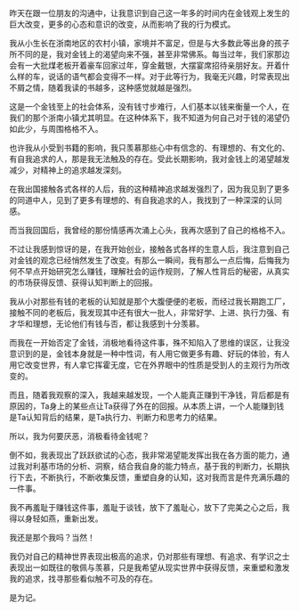 昨天在跟一位朋友的沟通中，让我意识到自己这一年多的时间内在金钱观上发生的巨大改变，更多的心态和意识的改变，从而影响了我的行为模式。

我从小生长在浙南地区的农村小镇，家境并不富足，但是与大多数此等出身的孩子所不同的是，我对金钱上的渴望向来不强，甚至非常佛系。每当过年，我们家那边会有一大批煤老板开着豪车回家过年，穿金戴银，大摆宴席招待亲朋好友。开着什么样的车，说话的语气都会变得不一样。对于此等行为，我毫无兴趣，时常表现出不屑之情，随着我读的书越多，这种感觉就越是强烈。

这是一个金钱至上的社会体系，没有钱寸步难行，人们基本以钱来衡量一个人，在我们的那个浙南小镇尤其明显。在这种体系下，我不知道为何自己对于钱的渴望仍如此少，与周围格格不入。

也许我从小受到书籍的影响，我只羡慕那些心中有信念的、有理想的、有文化的、有自我追求的人，那是我无法触及的存在。受此长期影响，我对金钱上的渴望越发减少，对精神上的追求越发深刻。

在我出国接触各式各样的人后，我的这种精神追求越发强烈了，因为我见到了更多的同道中人，见到了更多有理想的、有自我追求的人，我找到了一种深深的认同感。

而当我回国后，我曾经的那份情感再次涌上心头，我再次感到了自己的格格不入。

不过让我感到惊讶的是，在我开始创业，接触各式各样的生意人后，我注意到自己对金钱的观念已经悄然发生了改变。有那么一瞬间，我有那么一点后悔，后悔我为何不早点开始研究怎么赚钱，理解社会的运作规则，了解人性背后的秘密，从真实的市场获得反馈、获得认知判断上的回报。

我从小对那些有钱的老板的认知就是那个大腹便便的老板，而经过我长期跑工厂，接触不同的老板后，我发现其中还有很大一批人，非常好学、上进、执行力强、有才华和理想，无论他们有钱与否，都让我感到十分羡慕。

而我在一开始否定了金钱，消极地看待这件事，殊不知陷入了思维的误区，让我没意识到的是，金钱本身就是一种中性词，有人用它做更多有趣、好玩的体验，有人用它改变世界，有人拿它挥霍无度，它在外界眼中的性质是受到人的主观行为所改变的。

而且，随着我观察的深入，我越来越发现，一个人能真正赚到干净钱，背后都是有原因的，Ta身上的某些点让Ta获得了外在的回报。从本质上讲，一个人能赚到钱是Ta认知背后的结果，是Ta执行力、判断力和思考力的结果。

所以，我为何要厌恶，消极看待金钱呢？

倒不如，我表现出了跃跃欲试的心态，我非常渴望能发挥出我在各方面的能力，通过我对利基市场的分析、洞察，结合我自身的能力特点，基于我的判断力，长期执行下去，不断执行，不断收集反馈，重塑自身的认知，这对我而言是件充满乐趣的一件事。

我不再羞耻于赚钱这件事，羞耻于谈钱，放下了羞耻心，放下了完美之心之后，我得以身轻如燕，重新出发。

我还是那个我吗？当然！

我仍对自己的精神世界表现出极高的追求，仍对那些有理想、有追求、有学识之士表现出一如既往的敬佩与羡慕，只是我希望从现实世界中获得反馈，来重塑和激发我的追求，找寻那些看似触不可及的存在。

是为记。